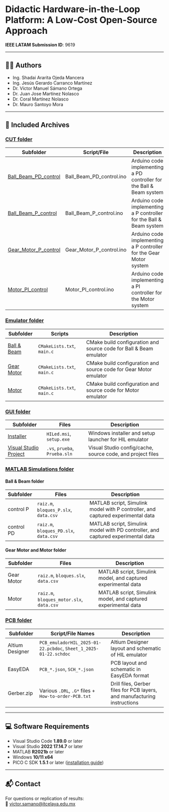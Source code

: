 # Didactic Hardware-in-the-Loop Platform: A Low-Cost Open-Source Approach

**IEEE LATAM Submission ID**: 9619

---

## 👨‍🔬 Authors

- Ing. Shadai Ararita Ojeda Mancera  
- Ing. Jesús Gerardo Carranco Martínez  
- Dr. Víctor Manuel Sámano Ortega  
- Dr. Juan Jose Martínez Nolasco  
- Dr. Coral Martínez Nolasco  
- Dr. Mauro Santoyo Mora

---

## 📁 Included Archives

### [CUT folder](./CUT)

| Subfolder             | Script/File                       | Description                                                               |
|-----------------------|-----------------------------------|---------------------------------------------------------------------------|
| [Ball_Beam_PD_control](./CUT/Ball_Beam_PD_control)  | Ball_Beam_PD_control.ino          | Arduino code implementing a PD controller for the Ball & Beam system      |
| [Ball_Beam_P_control](./CUT/Ball_Beam_P_control)   | Ball_Beam_P_control.ino           | Arduino code implementing a P controller for the Ball & Beam system       |
| [Gear_Motor_P_control](./CUT/Gear_Motor_P_control)  | Gear_Motor_P_control.ino          | Arduino code implementing a P controller for the Gear Motor system        |
| [Motor_PI_control](./CUT/Motor_PI_control)      | Motor_PI_control.ino              | Arduino code implementing a PI controller for the Motor system            |

### [Emulator folder](./Emulator)

| Subfolder     | Scripts                  | Description                                                                 |
|---------------|---------------------------|-----------------------------------------------------------------------------|
| [Ball & Beam](./Emulator/Ball%20&%20Beam)   | `CMakeLists.txt`, `main.c`| CMake build configuration and source code for Ball & Beam emulator         |
| [Gear Motor](./Emulator/Gear%20Motor)    | `CMakeLists.txt`, `main.c`| CMake build configuration and source code for Gear Motor emulator          |
| [Motor](./Emulator/Motor)         | `CMakeLists.txt`, `main.c`| CMake build configuration and source code for Motor emulator               |

### [GUI folder](./GUI)

| Subfolder                | Files                                     | Description                                                                 |
|--------------------------|-------------------------------------------|-----------------------------------------------------------------------------|
| [Installer](./GUI/Installer)                | `HILed.msi`, `setup.exe`                  | Windows installer and setup launcher for HIL emulator                      |
| [Visual Studio Project](./GUI/Visual%20Studio%20Community%20Project.zip)    | `.vs`, `prueba`, `Prueba.sln`             | Visual Studio config/cache, source code, and project files                 |

### [MATLAB Simulations folder](./MATLAB%20simulations)

#### Ball & Beam folder

| Subfolder     | Files                                 | Description                                                                  |
|---------------|----------------------------------------|------------------------------------------------------------------------------|
| control P     | `raiz.m`, `bloques_P.slx`, `data.csv` | MATLAB script, Simulink model with P controller, and captured experimental data |
| control PD    | `raiz.m`, `bloques_PD.slx`, `data.csv`| MATLAB script, Simulink model with PD controller, and captured experimental data |

#### Gear Motor and Motor folder

| Subfolder     | Files                                   | Description                                                                  |
|---------------|------------------------------------------|------------------------------------------------------------------------------|
| Gear Motor    | `raiz.m`, `bloques.slx`, `data.csv`      | MATLAB script, Simulink model, and captured experimental data               |
| Motor         | `raiz.m`, `bloques_motor.slx`, `data.csv`| MATLAB script, Simulink model, and captured experimental data               |

### [PCB folder](./PCB)

| Subfolder         | Script/File Names                                      | Description                                                                 |
|-------------------|--------------------------------------------------------|-----------------------------------------------------------------------------|
| Altium Designer   | `PCB_emuladorHIL_2025-01-22.pcbdoc`, `Sheet_1_2025-01-22.schdoc` | Altium Designer layout and schematic of HIL emulator              |
| EasyEDA           | `PCB_*.json`, `SCH_*.json`                             | PCB layout and schematic in EasyEDA format                                  |
| Gerber.zip        | Various `.DRL`, `.G*` files + `How-to-order-PCB.txt`   | Drill files, Gerber files for PCB layers, and manufacturing instructions    |

---

## 💻 Software Requirements

- Visual Studio Code **1.89.0** or later  
- Visual Studio **2022 17.14.7** or later  
- MATLAB **R2021b** or later  
- Windows **10/11 x64**  
- PICO C SDK **1.5.1** or later ([installation guide](https://www.youtube.com/watch?v=gElPEETEqHI))

---

## 📬 Contact

For questions or replication of results:  
📧 [victor.samano@itcelaya.edu.mx](mailto:victor.samano@itcelaya.edu.mx)
